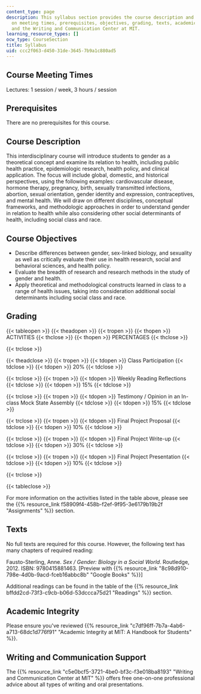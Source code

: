 ```yaml
---
content_type: page
description: This syllabus section provides the course description and information
  on meeting times, prerequisites, objectives, grading, texts, academic integrity,
  and the Writing and Communication Center at MIT.
learning_resource_types: []
ocw_type: CourseSection
title: Syllabus
uid: ccc2f063-d450-31de-3645-7b9a1c880ad5
---
```


Course Meeting Times
--------------------

Lectures: 1 session / week, 3 hours / session

Prerequisites
-------------

There are no prerequisites for this course.

Course Description
------------------

This interdisciplinary course will introduce students to gender as a theoretical concept and examine its relation to health, including public health practice, epidemiologic research, health policy, and clinical application. The focus will include global, domestic, and historical perspectives, using the following examples: cardiovascular disease, hormone therapy, pregnancy, birth, sexually transmitted infections, abortion, sexual orientation, gender identity and expression, contraceptives, and mental health. We will draw on different disciplines, conceptual frameworks, and methodologic approaches in order to understand gender in relation to health while also considering other social determinants of health, including social class and race.

Course Objectives
-----------------

*   Describe differences between gender, sex-linked biology, and sexuality as well as critically evaluate their use in health research, social and behavioral sciences, and health policy.
*   Evaluate the breadth of research and research methods in the study of gender and health.
*   Apply theoretical and methodological constructs learned in class to a range of health issues, taking into consideration additional social determinants including social class and race.

Grading
-------

{{< tableopen >}}
{{< theadopen >}}
{{< tropen >}}
{{< thopen >}}
ACTIVITIES
{{< thclose >}}
{{< thopen >}}
PERCENTAGES
{{< thclose >}}

{{< trclose >}}

{{< theadclose >}}
{{< tropen >}}
{{< tdopen >}}
Class Participation
{{< tdclose >}}
{{< tdopen >}}
20%
{{< tdclose >}}

{{< trclose >}}
{{< tropen >}}
{{< tdopen >}}
Weekly Reading Reflections
{{< tdclose >}}
{{< tdopen >}}
15%
{{< tdclose >}}

{{< trclose >}}
{{< tropen >}}
{{< tdopen >}}
Testimony / Opinion in an In-class Mock State Assembly
{{< tdclose >}}
{{< tdopen >}}
15%
{{< tdclose >}}

{{< trclose >}}
{{< tropen >}}
{{< tdopen >}}
Final Project Proposal
{{< tdclose >}}
{{< tdopen >}}
10%
{{< tdclose >}}

{{< trclose >}}
{{< tropen >}}
{{< tdopen >}}
Final Project Write-up
{{< tdclose >}}
{{< tdopen >}}
30%
{{< tdclose >}}

{{< trclose >}}
{{< tropen >}}
{{< tdopen >}}
Final Project Presentation
{{< tdclose >}}
{{< tdopen >}}
10%
{{< tdclose >}}

{{< trclose >}}

{{< tableclose >}}

For more information on the activities listed in the table above, please see the {{% resource_link f58909f4-458b-f2ef-9f95-3e6179b19b2f "Assignments" %}} section.

Texts
-----

No full texts are required for this course. However, the following text has many chapters of required reading:

Fausto-Sterling, Anne. _Sex / Gender: Biology in a Social World_. Routledge, 2012. ISBN: 9780415881463. \[Preview with {{% resource_link "8c98d910-798e-4d0b-9acd-fceb16abbc8b" "Google Books" %}}\]

Additional readings can be found in the table of the {{% resource_link bffdd2cd-73f3-c9cb-b06d-53dccca75d21 "Readings" %}} section.

Academic Integrity
------------------

Please ensure you've reviewed {{% resource_link "c7df96ff-7b7a-4ab6-a713-68dc1d776f91" "Academic Integrity at MIT: A Handbook for Students" %}}.

Writing and Communication Support
---------------------------------

The {{% resource_link "c5e0bcf5-3721-4be0-bf3c-f3e018ba8193" "Writing and Communication Center at MIT" %}} offers free one-on-one professional advice about all types of writing and oral presentations.